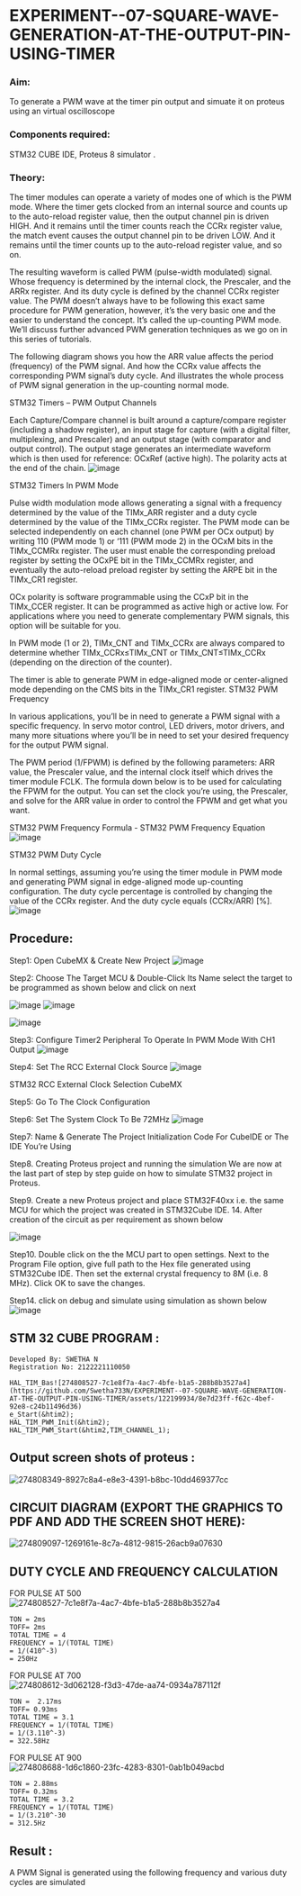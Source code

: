 # EXPERIMENT--07-SQUARE-WAVE-GENERATION-AT-THE-OUTPUT-PIN-USING-TIMER

### Aim:

To generate a PWM wave at the timer pin output and  simuate it on  proteus using an virtual oscilloscope  

### Components required:

STM32 CUBE IDE, Proteus 8 simulator .

### Theory:

The timer modules can operate a variety of modes one of which is the PWM mode. Where the timer gets clocked from an internal source and counts up to the auto-reload register value, then the output channel pin is driven HIGH. And it remains until the timer counts reach the CCRx register value, the match event causes the output channel pin to be driven LOW. And it remains until the timer counts up to the auto-reload register value, and so on.

The resulting waveform is called PWM (pulse-width modulated) signal. Whose frequency is determined by the internal clock, the Prescaler, and the ARRx register. And its duty cycle is defined by the channel CCRx register value. The PWM doesn’t always have to be following this exact same procedure for PWM generation, however, it’s the very basic one and the easier to understand the concept. It’s called the up-counting PWM mode. We’ll discuss further advanced PWM generation techniques as we go on in this series of tutorials.

The following diagram shows you how the ARR value affects the period (frequency) of the PWM signal. And how the CCRx value affects the corresponding PWM signal’s duty cycle. And illustrates the whole process of PWM signal generation in the up-counting normal mode.

STM32 Timers – PWM Output Channels

Each Capture/Compare channel is built around a capture/compare register (including a shadow register), an input stage for capture (with a digital filter, multiplexing, and Prescaler) and an output stage (with comparator and output control). The output stage generates an intermediate waveform which is then used for reference: OCxRef (active high). The polarity acts at the end of the chain.
![image](https://github.com/vasanthkumarch/EXPERIMENT--07-SQUARE-WAVE-GENERATION-AT-THE-OUTPUT-PIN-USING-TIMER/assets/36288975/87457b57-4311-440b-8cbe-a9d78db4335a)

STM32 Timers In PWM Mode

Pulse width modulation mode allows generating a signal with a frequency determined by the value of the TIMx_ARR register and a duty cycle determined by the value of the TIMx_CCRx register. The PWM mode can be selected independently on each channel (one PWM per OCx output) by writing 110 (PWM mode 1) or ‘111 (PWM mode 2) in the OCxM bits in the TIMx_CCMRx register. The user must enable the corresponding preload register by setting the OCxPE bit in the TIMx_CCMRx register, and eventually the auto-reload preload register by setting the ARPE bit in the TIMx_CR1 register.

OCx polarity is software programmable using the CCxP bit in the TIMx_CCER register. It can be programmed as active high or active low. For applications where you need to generate complementary PWM signals, this option will be suitable for you.

In PWM mode (1 or 2), TIMx_CNT and TIMx_CCRx are always compared to determine whether TIMx_CCRx≤TIMx_CNT or TIMx_CNT≤TIMx_CCRx (depending on the direction of the counter).

The timer is able to generate PWM in edge-aligned mode or center-aligned mode depending on the CMS bits in the TIMx_CR1 register.
STM32 PWM Frequency

In various applications, you’ll be in need to generate a PWM signal with a specific frequency. In servo motor control, LED drivers, motor drivers, and many more situations where you’ll be in need to set your desired frequency for the output PWM signal.

The PWM period (1/FPWM) is defined by the following parameters: ARR value, the Prescaler value, and the internal clock itself which drives the timer module FCLK. The formula down below is to be used for calculating the FPWM for the output. You can set the clock you’re using, the Prescaler, and solve for the ARR value in order to control the FPWM and get what you want.

STM32 PWM Frequency Formula - STM32 PWM Frequency Equation
![image](https://github.com/vasanthkumarch/EXPERIMENT--07-SQUARE-WAVE-GENERATION-AT-THE-OUTPUT-PIN-USING-TIMER/assets/36288975/aca8a20e-9b99-40c1-bada-f31accaa2ae9)

STM32 PWM Duty Cycle

In normal settings, assuming you’re using the timer module in PWM mode and generating PWM signal in edge-aligned mode up-counting configuration. The duty cycle percentage is controlled by changing the value of the CCRx register. And the duty cycle equals (CCRx/ARR) [%].
![image](https://github.com/vasanthkumarch/EXPERIMENT--07-SQUARE-WAVE-GENERATION-AT-THE-OUTPUT-PIN-USING-TIMER/assets/36288975/58ce0807-331e-49f7-bc8d-373f82592a92)



## Procedure:
Step1: Open CubeMX & Create New Project
 ![image](https://user-images.githubusercontent.com/36288975/226189166-ac10578c-c059-40e7-8b80-9f84f64bf088.png)


Step2: Choose The Target MCU & Double-Click Its Name select the target to be programmed  as shown below and click on next 

 ![image](https://user-images.githubusercontent.com/36288975/226189215-2d13ebfb-507f-44fc-b772-02232e97c0e3.png)
![image](https://user-images.githubusercontent.com/36288975/226189230-bf2d90dd-9695-4aaf-b2a6-6d66454e81fc.png)

![image](https://user-images.githubusercontent.com/36288975/226189280-ed5dcf1d-dd8d-43ae-815d-491085f4863b.png)

Step3: Configure Timer2 Peripheral To Operate In PWM Mode With CH1 Output
![image](https://github.com/vasanthkumarch/EXPERIMENT--07-SQUARE-WAVE-GENERATION-AT-THE-OUTPUT-PIN-USING-TIMER/assets/36288975/682c851a-7dfe-4089-8395-f76088d43896)


Step4: Set The RCC External Clock Source
![image](https://github.com/vasanthkumarch/EXPERIMENT--07-SQUARE-WAVE-GENERATION-AT-THE-OUTPUT-PIN-USING-TIMER/assets/36288975/8888af3b-63e2-4760-a51b-17b477763941)


STM32 RCC External Clock Selection CubeMX

Step5: Go To The Clock Configuration

Step6: Set The System Clock To Be 72MHz
![image](https://github.com/vasanthkumarch/EXPERIMENT--07-SQUARE-WAVE-GENERATION-AT-THE-OUTPUT-PIN-USING-TIMER/assets/36288975/4ea03faa-fb90-4b31-8079-3db5f959f2c3)


Step7: Name & Generate The Project Initialization Code For CubeIDE or The IDE You’re Using



Step8.  Creating Proteus project and running the simulation
We are now at the last part of step by step guide on how to simulate STM32 project in Proteus.

Step9. Create a new Proteus project and place STM32F40xx i.e. the same MCU for which the project was created in STM32Cube IDE. 
14. After creation of the circuit as per requirement as shown below 

 ![image](https://github.com/vasanthkumarch/EXPERIMENT--07-SQUARE-WAVE-GENERATION-AT-THE-OUTPUT-PIN-USING-TIMER/assets/36288975/4f377f5e-bdda-489e-a416-c712c893831d)

Step10. Double click on the the MCU part to open settings. Next to the Program File option, give full path to the Hex file generated using STM32Cube IDE. Then set the external crystal frequency to 8M (i.e. 8 MHz). Click OK to save the changes.

 
Step14. click on debug and simulate using simulation as shown below 
 ![image](https://github.com/vasanthkumarch/EXPERIMENT--07-SQUARE-WAVE-GENERATION-AT-THE-OUTPUT-PIN-USING-TIMER/assets/36288975/b8efbfc2-f0c5-4106-8117-3a6e7ac87f6c)

## STM 32 CUBE PROGRAM :
```
Developed By: SWETHA N
Registration No: 2122221110050

HAL_TIM_Bas![274808527-7c1e8f7a-4ac7-4bfe-b1a5-288b8b3527a4](https://github.com/Swetha733N/EXPERIMENT--07-SQUARE-WAVE-GENERATION-AT-THE-OUTPUT-PIN-USING-TIMER/assets/122199934/8e7d23ff-f62c-4bef-92e8-c24b11496d36)
e_Start(&htim2);
HAL_TIM_PWM_Init(&htim2);
HAL_TIM_PWM_Start(&htim2,TIM_CHANNEL_1);
```

## Output screen shots of proteus  :
![274808349-8927c8a4-e8e3-4391-b8bc-10dd469377cc](https://github.com/Swetha733N/EXPERIMENT--07-SQUARE-WAVE-GENERATION-AT-THE-OUTPUT-PIN-USING-TIMER/assets/122199934/f60f325b-648c-4a81-8bb7-7be56117617e)

 ## CIRCUIT DIAGRAM (EXPORT THE GRAPHICS TO PDF AND ADD THE SCREEN SHOT HERE): 
![274809097-1269161e-8c7a-4812-9815-26acb9a07630](https://github.com/Swetha733N/EXPERIMENT--07-SQUARE-WAVE-GENERATION-AT-THE-OUTPUT-PIN-USING-TIMER/assets/122199934/1d41190a-8cff-43b0-aeed-51e85e30db2a)

## DUTY CYCLE AND FREQUENCY CALCULATION 
FOR PULSE AT 500
![274808527-7c1e8f7a-4ac7-4bfe-b1a5-288b8b3527a4](https://github.com/Swetha733N/EXPERIMENT--07-SQUARE-WAVE-GENERATION-AT-THE-OUTPUT-PIN-USING-TIMER/assets/122199934/56ff51d4-b3fa-4d6f-b4f9-852a85e67278)

```
TON = 2ms
TOFF= 2ms
TOTAL TIME = 4 
FREQUENCY = 1/(TOTAL TIME)
= 1/(410^-3)
= 250Hz
```

FOR PULSE AT 700
![274808612-3d062128-f3d3-47de-aa74-0934a787112f](https://github.com/Swetha733N/EXPERIMENT--07-SQUARE-WAVE-GENERATION-AT-THE-OUTPUT-PIN-USING-TIMER/assets/122199934/94364c11-89e7-4ac4-ae95-5a5b5e7eb060)

```
TON =  2.17ms
TOFF= 0.93ms
TOTAL TIME = 3.1 
FREQUENCY = 1/(TOTAL TIME)
= 1/(3.110^-3)
= 322.58Hz
```

FOR PULSE AT 900
![274808688-1d6c1860-23fc-4283-8301-0ab1b049acbd](https://github.com/Swetha733N/EXPERIMENT--07-SQUARE-WAVE-GENERATION-AT-THE-OUTPUT-PIN-USING-TIMER/assets/122199934/248fc871-cae3-446f-bd1f-59095c8b9f4f)

```
TON = 2.88ms
TOFF= 0.32ms
TOTAL TIME = 3.2 
FREQUENCY = 1/(TOTAL TIME)
= 1/(3.210^-30
= 312.5Hz
```

## Result :

A PWM Signal is generated using the following frequency and various duty cycles are simulated 





